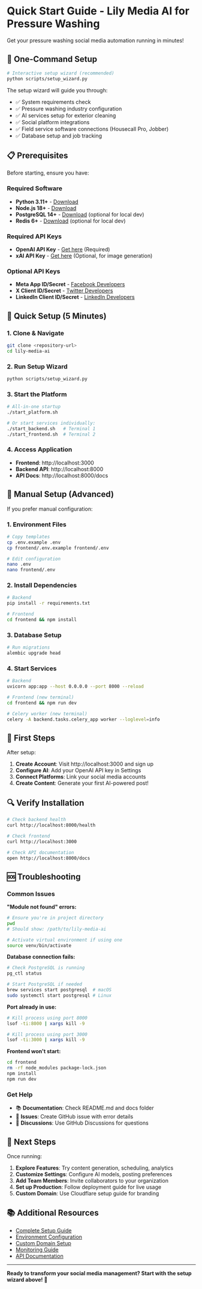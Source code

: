 # Quick Start Guide - Lily Media AI for Pressure Washing

Get your pressure washing social media automation running in minutes!

## 🚀 One-Command Setup

```bash
# Interactive setup wizard (recommended)
python scripts/setup_wizard.py
```

The setup wizard will guide you through:
- ✅ System requirements check
- ✅ Pressure washing industry configuration  
- ✅ AI services setup for exterior cleaning
- ✅ Social platform integrations
- ✅ Field service software connections (Housecall Pro, Jobber)
- ✅ Database setup and job tracking

## 📋 Prerequisites

Before starting, ensure you have:

### Required Software
- **Python 3.11+** - [Download](https://python.org/downloads)
- **Node.js 18+** - [Download](https://nodejs.org)
- **PostgreSQL 14+** - [Download](https://postgresql.org/download) (optional for local dev)
- **Redis 6+** - [Download](https://redis.io/download) (optional for local dev)

### Required API Keys
- **OpenAI API Key** - [Get here](https://platform.openai.com/api-keys) (Required)
- **xAI API Key** - [Get here](https://x.ai) (Optional, for image generation)

### Optional API Keys
- **Meta App ID/Secret** - [Facebook Developers](https://developers.facebook.com)
- **X Client ID/Secret** - [Twitter Developers](https://developer.twitter.com)
- **LinkedIn Client ID/Secret** - [LinkedIn Developers](https://developers.linkedin.com)

## 🎯 Quick Setup (5 Minutes)

### 1. Clone & Navigate
```bash
git clone <repository-url>
cd lily-media-ai
```

### 2. Run Setup Wizard
```bash
python scripts/setup_wizard.py
```

### 3. Start the Platform
```bash
# All-in-one startup
./start_platform.sh

# Or start services individually:
./start_backend.sh   # Terminal 1
./start_frontend.sh  # Terminal 2
```

### 4. Access Application
- **Frontend**: http://localhost:3000
- **Backend API**: http://localhost:8000  
- **API Docs**: http://localhost:8000/docs

## 🔧 Manual Setup (Advanced)

If you prefer manual configuration:

### 1. Environment Files
```bash
# Copy templates
cp .env.example .env
cp frontend/.env.example frontend/.env

# Edit configuration
nano .env
nano frontend/.env
```

### 2. Install Dependencies
```bash
# Backend
pip install -r requirements.txt

# Frontend
cd frontend && npm install
```

### 3. Database Setup
```bash
# Run migrations
alembic upgrade head
```

### 4. Start Services
```bash
# Backend
uvicorn app:app --host 0.0.0.0 --port 8000 --reload

# Frontend (new terminal)
cd frontend && npm run dev

# Celery worker (new terminal)
celery -A backend.tasks.celery_app worker --loglevel=info
```

## 🎉 First Steps

After setup:

1. **Create Account**: Visit http://localhost:3000 and sign up
2. **Configure AI**: Add your OpenAI API key in Settings
3. **Connect Platforms**: Link your social media accounts
4. **Create Content**: Generate your first AI-powered post!

## 🔍 Verify Installation

```bash
# Check backend health
curl http://localhost:8000/health

# Check frontend
curl http://localhost:3000

# Check API documentation
open http://localhost:8000/docs
```

## 🆘 Troubleshooting

### Common Issues

**"Module not found" errors:**
```bash
# Ensure you're in project directory
pwd
# Should show: /path/to/lily-media-ai

# Activate virtual environment if using one
source venv/bin/activate
```

**Database connection fails:**
```bash
# Check PostgreSQL is running
pg_ctl status

# Start PostgreSQL if needed
brew services start postgresql  # macOS
sudo systemctl start postgresql # Linux
```

**Port already in use:**
```bash
# Kill process using port 8000
lsof -ti:8000 | xargs kill -9

# Kill process using port 3000  
lsof -ti:3000 | xargs kill -9
```

**Frontend won't start:**
```bash
cd frontend
rm -rf node_modules package-lock.json
npm install
npm run dev
```

### Get Help

- 📚 **Documentation**: Check README.md and docs folder
- 🐛 **Issues**: Create GitHub issue with error details
- 💬 **Discussions**: Use GitHub Discussions for questions

## 🎯 Next Steps

Once running:

1. **Explore Features**: Try content generation, scheduling, analytics
2. **Customize Settings**: Configure AI models, posting preferences  
3. **Add Team Members**: Invite collaborators to your organization
4. **Set up Production**: Follow deployment guide for live usage
5. **Custom Domain**: Use Cloudflare setup guide for branding

## 📚 Additional Resources

- [Complete Setup Guide](README.md)
- [Environment Configuration](ENVIRONMENT_SETUP.md)  
- [Custom Domain Setup](CLOUDFLARE_SETUP.md)
- [Monitoring Guide](MONITORING.md)
- [API Documentation](http://localhost:8000/docs)

---

**Ready to transform your social media management? Start with the setup wizard above! 🚀**